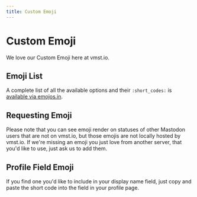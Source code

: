 ```yaml
---
title: Custom Emoji
---
```


# Custom Emoji

We love our Custom Emoji here at vmst.io.

## Emoji List

A complete list of all the available options and their `:short_codes:` is [available via emojos.in](https://emojos.in/vmst.io).

## Requesting Emoji

Please note that you can see emoji render on statuses of other Mastodon users that are not on vmst.io, but those emojis are not locally hosted by vmst.io.
If we're missing an emoji you just love from another server, that you'd like to use, just ask us to add them.

## Profile Field Emoji

If you find one you'd like to include in your display name field, just copy and paste the short code into the field in your profile page.
